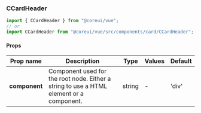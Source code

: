 ### CCardHeader

```jsx
import { CCardHeader } from "@coreui/vue";
// or
import CCardHeader from "@coreui/vue/src/components/card/CCardHeader";
```

#### Props

| Prop name     | Description                                                                             | Type   | Values | Default |
| ------------- | --------------------------------------------------------------------------------------- | ------ | ------ | ------- |
| **component** | Component used for the root node. Either a string to use a HTML element or a component. | string | -      | 'div'   |
